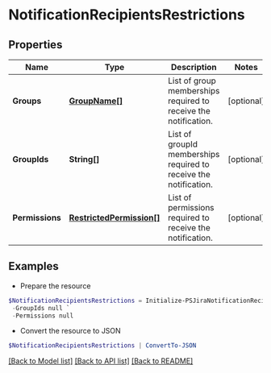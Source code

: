 # NotificationRecipientsRestrictions
## Properties

Name | Type | Description | Notes
------------ | ------------- | ------------- | -------------
**Groups** | [**GroupName[]**](GroupName.md) | List of group memberships required to receive the notification. | [optional] 
**GroupIds** | **String[]** | List of groupId memberships required to receive the notification. | [optional] 
**Permissions** | [**RestrictedPermission[]**](RestrictedPermission.md) | List of permissions required to receive the notification. | [optional] 

## Examples

- Prepare the resource
```powershell
$NotificationRecipientsRestrictions = Initialize-PSJiraNotificationRecipientsRestrictions  -Groups null `
 -GroupIds null `
 -Permissions null
```

- Convert the resource to JSON
```powershell
$NotificationRecipientsRestrictions | ConvertTo-JSON
```

[[Back to Model list]](../README.md#documentation-for-models) [[Back to API list]](../README.md#documentation-for-api-endpoints) [[Back to README]](../README.md)

